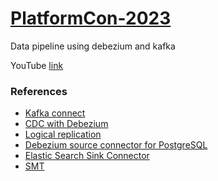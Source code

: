 # [PlatformCon-2023](https://platformcon.com/speakers/karan-thakur)
Data pipeline using debezium and kafka

YouTube [link](https://youtu.be/_Ek-cU-3-zs?si=316zZzWfCqbZJ0CM)

### References

- [Kafka connect](https://docs.confluent.io/platform/current/connect/index.html#kafka-connect)
- [CDC with Debezium](https://debezium.io/documentation/reference/2.1/)
- [Logical replication](https://www.postgresql.org/docs/current/logical-replication.html)
- [Debezium source connector for PostgreSQL](https://debezium.io/documentation/reference/2.1/connectors/postgresql.html#debezium-connector-for-postgresql)
- [Elastic Search Sink Connector](https://docs.confluent.io/platform/current/connect/transforms/overview.html#single-message-transforms-for-cp)
- [SMT](https://docs.confluent.io/platform/current/connect/transforms/overview.html#single-message-transforms-for-cp)
